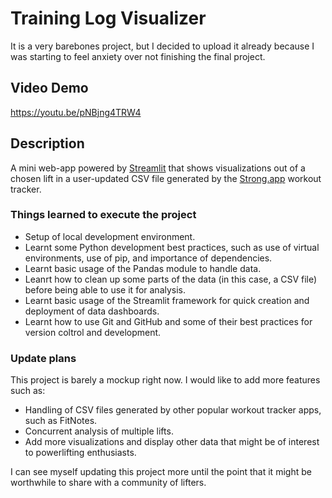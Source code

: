 # Training Log Visualizer

It is a very barebones project, but I decided to upload it already because I was starting to feel anxiety over not finishing the final project.

## Video Demo

https://youtu.be/pNBjng4TRW4

## Description

A mini web-app powered by [Streamlit](https://github.com/streamlit/streamlit) that shows visualizations out of a chosen lift in a user-updated CSV file generated by the [Strong.app](https://www.strong.app/) workout tracker.

### Things learned to execute the project

* Setup of local development environment.
* Learnt some Python development best practices, such as use of virtual environments, use of pip, and importance of dependencies.
* Learnt basic usage of the Pandas module to handle data.
* Leanrt how to clean up some parts of the data (in this case, a CSV file) before being able to use it for analysis.
* Learnt basic usage of the Streamlit framework for quick creation and deployment of data dashboards.
* Learnt how to use Git and GitHub and some of their best practices for version coltrol and development.

### Update plans

This project is barely a mockup right now. I would like to add more features such as:

* Handling of CSV files generated by other popular workout tracker apps, such as FitNotes.
* Concurrent analysis of multiple lifts.
* Add more visualizations and display other data that might be of interest to powerlifting enthusiasts.

I can see myself updating this project more until the point that it might be worthwhile to share with a community of lifters.
